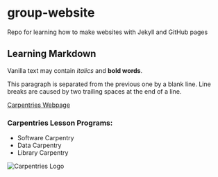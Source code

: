 # group-website
Repo for learning how to make websites with Jekyll and GitHub pages

## Learning Markdown

Vanilla text may contain *italics* and **bold words**.

This paragraph is separated from the previous one by a blank line.
Line breaks
are caused by two trailing spaces at the end of a line.

[Carpentries Webpage](https://carpentries.org/)

### Carpentries Lesson Programs:
- Software Carpentry
- Data Carpentry
- Library Carpentry

![Carpentries Logo](https://raw.githubusercontent.com/carpentries/carpentries.org/main/images/TheCarpentries-opengraph.png)
